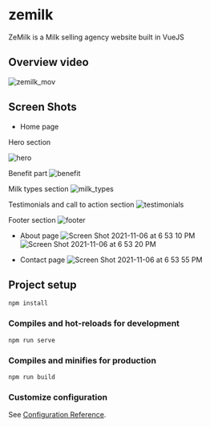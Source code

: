 # zemilk

ZeMilk is a Milk selling agency website built in VueJS

## Overview video
![zemilk_mov](https://user-images.githubusercontent.com/66163130/140619037-af5da05f-8202-42c2-ad08-0df50d1b739b.gif)

## Screen Shots
* Home page

Hero section

![hero](https://user-images.githubusercontent.com/66163130/140617822-1d25a3ef-9dd5-469d-8fb8-9699351ef5b5.png)

Benefit part
![benefit](https://user-images.githubusercontent.com/66163130/140617827-77523315-521f-41aa-9dda-55fdac587665.png)

Milk types section
![milk_types](https://user-images.githubusercontent.com/66163130/140617841-767cf788-63ea-46c2-a23d-9ea1256de519.png)

Testimonials and call to action section
![testimonials](https://user-images.githubusercontent.com/66163130/140617863-4f447ee5-1c21-458a-aab7-1a288f206b1a.png)

Footer section
![footer](https://user-images.githubusercontent.com/66163130/140617877-5b0fc9d5-5dba-42a6-8faa-a5726e12d431.png)

* About page
![Screen Shot 2021-11-06 at 6 53 10 PM](https://user-images.githubusercontent.com/66163130/140617921-bbb1ad1e-cae0-4323-84c2-04a549e521e4.png)
![Screen Shot 2021-11-06 at 6 53 20 PM](https://user-images.githubusercontent.com/66163130/140617925-78e828b5-a93d-45e7-9168-c4fb69ee7c81.png)

* Contact page
![Screen Shot 2021-11-06 at 6 53 55 PM](https://user-images.githubusercontent.com/66163130/140617966-787a4c2e-6850-4d14-b4fb-e0bb650d7ea9.png)

## Project setup
```
npm install
```

### Compiles and hot-reloads for development
```
npm run serve
```

### Compiles and minifies for production
```
npm run build
```

### Customize configuration
See [Configuration Reference](https://cli.vuejs.org/config/).
